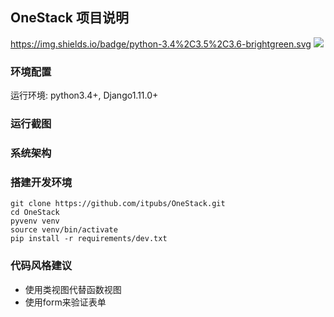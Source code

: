 ## OneStack 项目说明

https://img.shields.io/badge/python-3.4%2C3.5%2C3.6-brightgreen.svg
[![](https://img.shields.io/badge/python-3.4%2C3.5%2C3.6-brightgreen.svg
)](https://github.com/itpubs/OneStack)

### 环境配置

运行环境: python3.4+, Django1.11.0+

### 运行截图

### 系统架构

### 搭建开发环境

```shell
git clone https://github.com/itpubs/OneStack.git
cd OneStack
pyvenv venv
source venv/bin/activate
pip install -r requirements/dev.txt
```

### 代码风格建议

- 使用类视图代替函数视图
- 使用form来验证表单
